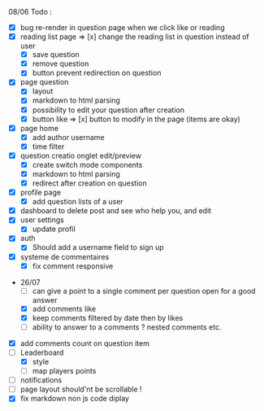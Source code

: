 08/06 Todo :

- [x] bug re-render in question page when we click like or reading
- [x] reading list page => [x] change the reading list in question instead of user
    - [x] save question
    - [x] remove question
    - [x] button prevent redirection on question
- [x] page question
    - [x] layout
    - [x] markdown to html parsing
    - [x] possibility to edit your question after creation
    - [x] button like => [x] button to modify in the page (items are okay)
- [x] page home
    - [x] add author username
    - [x] time filter
- [x] question creatio onglet edit/preview
    - [x] create switch mode components
    - [x] markdown to html parsing
    - [x] redirect after creation on question
- [x] profile page
    - [x] add question lists of a user
- [x] dashboard to delete post and see who help you, and edit
- [x] user settings
    - [x] update profil
- [x] auth
    - [x] Should add a username field to sign up

- [x] systeme de commentaires
    - [x] fix comment responsive
- 26/07
    - [ ] can give a point to a single comment per question open for a good answer
    - [x] add comments like
    - [x] keep comments filtered by date then by likes
    - [ ] ability to answer to a comments ? nested comments etc.
- [x] add comments count on question item
- [ ] Leaderboard
    - [x] style
    - [ ] map players points
- [ ] notifications
- [ ] page layout should'nt be scrollable !
- [x] fix markdown non js code diplay
